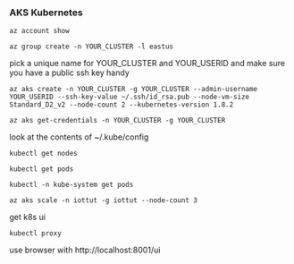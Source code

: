 ### AKS Kubernetes

```console
az account show
```

```console
az group create -n YOUR_CLUSTER -l eastus
```

pick a unique name for YOUR_CLUSTER and YOUR_USERID and make sure you have a public ssh key handy
```console
az aks create -n YOUR_CLUSTER -g YOUR_CLUSTER --admin-username YOUR_USERID --ssh-key-value ~/.ssh/id_rsa.pub --node-vm-size Standard_D2_v2 --node-count 2 --kubernetes-version 1.8.2
```

```console
az aks get-credentials -n YOUR_CLUSTER -g YOUR_CLUSTER
```

look at the contents of ~/.kube/config

```console
kubectl get nodes
```

```console
kubectl get pods
```

```console
kubectl -n kube-system get pods
```

```console
az aks scale -n iottut -g iottut --node-count 3
```

get k8s ui
```console
kubectl proxy
```
use browser with http://localhost:8001/ui


